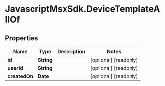 # JavascriptMsxSdk.DeviceTemplateAllOf

## Properties

Name | Type | Description | Notes
------------ | ------------- | ------------- | -------------
**id** | **String** |  | [optional] [readonly] 
**userId** | **String** |  | [optional] [readonly] 
**createdOn** | **Date** |  | [optional] [readonly] 


